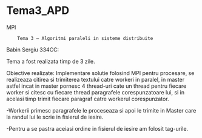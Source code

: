 # Tema3_APD
MPI

		Tema 3 – Algoritmi paraleli in sisteme distribuite

Babin Sergiu 334CC:

Tema a fost realizata timp de 3 zile.

Obiective realizate:
Implementare solutie folosind MPI pentru procesare, se realizeaza 
citirea si trimiterea textului catre workeri in paralel, in master
astfel incat in master pornesc 4 thread-uri cate un thread pentru 
fiecare worker si citesc cu fiecare thread paragrafele corespunzatoare
lui, si in acelasi timp trimit fiecare paragraf catre workerul 
corespunzator.

-Workerii primesc paragrafele le proceseaza si apoi le trimite in Master
care la randul lui le scrie in fisierul de iesire.

-Pentru a se pastra aceiasi ordine in fisierul de iesire am folosit
tag-urile.

